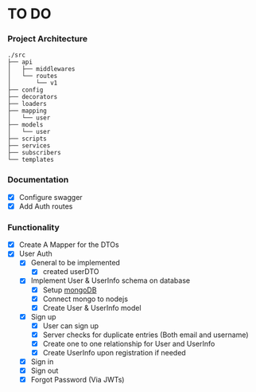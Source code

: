 # TO DO

### Project Architecture

```
./src
├── api
│   ├── middlewares
│   └── routes
│       └── v1
├── config
├── decorators
├── loaders
├── mapping
│   └── user
├── models
│   └── user
├── scripts
├── services
├── subscribers
└── templates
```
### Documentation
- [x] Configure swagger
 - [x] Add Auth routes

### Functionality
- [x] Create A Mapper for the DTOs
- [x] User Auth
  - [x] General to be implemented
    - [x] created userDTO
  - [x] Implement User & UserInfo schema on database
    - [x] Setup [mongoDB](https://www.mongodb.com/)
    - [x] Connect mongo to nodejs
    - [x] Create User & UserInfo model
  - [x] Sign up
      - [x] User can sign up
      - [x] Server checks for duplicate entries (Both email and username)
      - [x] Create one to one relationship for User and UserInfo
      - [x] Create UserInfo upon registration if needed
  - [x] Sign in
  - [x] Sign out
  - [x] Forgot Password (Via JWTs)
